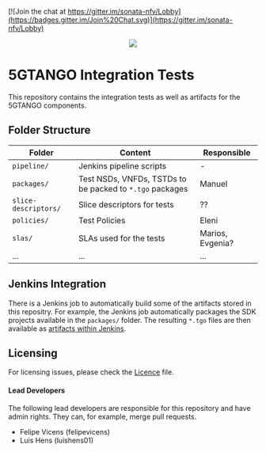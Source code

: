 [![Join the chat at https://gitter.im/sonata-nfv/Lobby](https://badges.gitter.im/Join%20Chat.svg)](https://gitter.im/sonata-nfv/Lobby) 

<p align="center"><img src="https://github.com/sonata-nfv/tng-api-gtw/wiki/images/sonata-5gtango-logo-500px.png" /></p>

# 5GTANGO Integration Tests

This repository contains the integration tests as well as artifacts for the 5GTANGO components.

## Folder Structure

| Folder | Content | Responsible |
| --- | --- | --- |
|`pipeline/`| Jenkins pipeline scripts | - |
|`packages/`| Test NSDs, VNFDs, TSTDs to be packed to `*.tgo` packages | Manuel |
|`slice-descriptors/`| Slice descriptors for tests| ?? |
|`policies/`| Test Policies | Eleni |
|`slas/`| SLAs used for the tests | Marios, Evgenia?|
|...|...|...|


## Jenkins Integration

There is a Jenkins job to automatically build some of the artifacts stored in this repositry. For example, the Jenkins job automatically packages the SDK projects available in the `packages/` folder. The resulting `*.tgo` files are then available as [artifacts within Jenkins](TODO).

## Licensing

For licensing issues, please check the [Licence](https://github.com/sonata-nfv/tng-tests/blob/master/LICENSE) file.

#### Lead Developers

The following lead developers are responsible for this repository and have admin rights. They can, for example, merge pull requests.

* Felipe Vicens (felipevicens)
* Luis Hens (luishens01)
